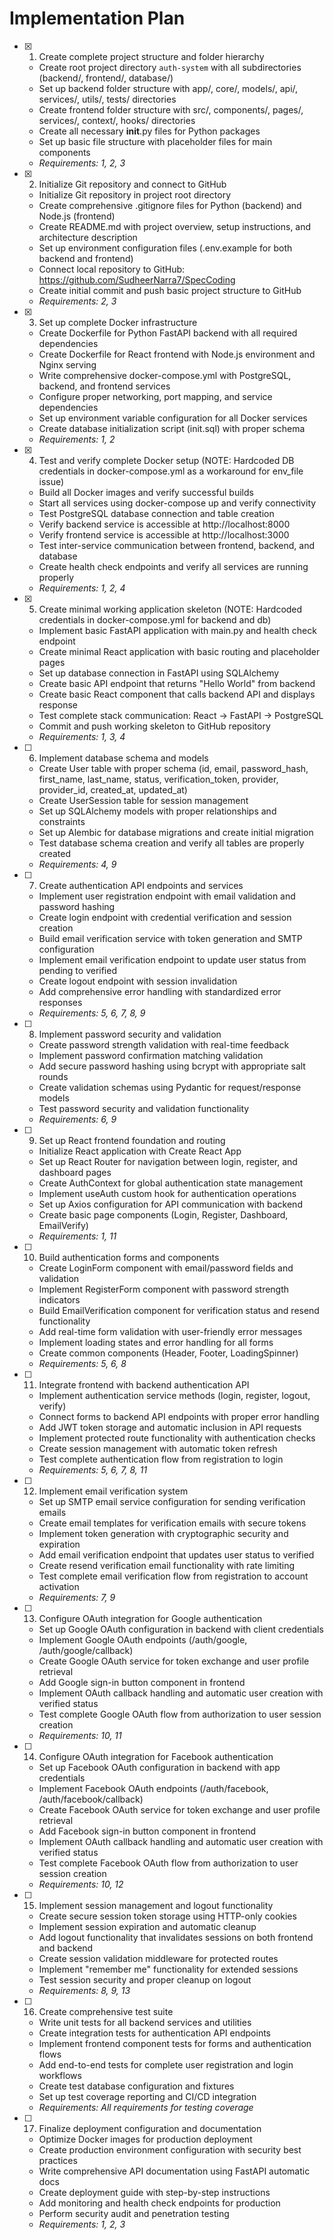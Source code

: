 # Implementation Plan

- [x] 1. Create complete project structure and folder hierarchy
  - Create root project directory `auth-system` with all subdirectories (backend/, frontend/, database/)
  - Set up backend folder structure with app/, core/, models/, api/, services/, utils/, tests/ directories
  - Create frontend folder structure with src/, components/, pages/, services/, context/, hooks/ directories
  - Create all necessary __init__.py files for Python packages
  - Set up basic file structure with placeholder files for main components
  - _Requirements: 1, 2, 3_

- [x] 2. Initialize Git repository and connect to GitHub
  - Initialize Git repository in project root directory
  - Create comprehensive .gitignore files for Python (backend) and Node.js (frontend)
  - Create README.md with project overview, setup instructions, and architecture description
  - Set up environment configuration files (.env.example for both backend and frontend)
  - Connect local repository to GitHub: https://github.com/SudheerNarra7/SpecCoding
  - Create initial commit and push basic project structure to GitHub
  - _Requirements: 2, 3_

- [x] 3. Set up complete Docker infrastructure
  - Create Dockerfile for Python FastAPI backend with all required dependencies
  - Create Dockerfile for React frontend with Node.js environment and Nginx serving
  - Write comprehensive docker-compose.yml with PostgreSQL, backend, and frontend services
  - Configure proper networking, port mapping, and service dependencies
  - Set up environment variable configuration for all Docker services
  - Create database initialization script (init.sql) with proper schema
  - _Requirements: 1, 2_

- [x] 4. Test and verify complete Docker setup (NOTE: Hardcoded DB credentials in docker-compose.yml as a workaround for env_file issue)
  - Build all Docker images and verify successful builds
  - Start all services using docker-compose up and verify connectivity
  - Test PostgreSQL database connection and table creation
  - Verify backend service is accessible at http://localhost:8000
  - Verify frontend service is accessible at http://localhost:3000
  - Test inter-service communication between frontend, backend, and database
  - Create health check endpoints and verify all services are running properly
  - _Requirements: 1, 2, 4_

- [x] 5. Create minimal working application skeleton (NOTE: Hardcoded credentials in docker-compose.yml for backend and db)
  - Implement basic FastAPI application with main.py and health check endpoint
  - Create minimal React application with basic routing and placeholder pages
  - Set up database connection in FastAPI using SQLAlchemy
  - Create basic API endpoint that returns "Hello World" from backend
  - Create basic React component that calls backend API and displays response
  - Test complete stack communication: React -> FastAPI -> PostgreSQL
  - Commit and push working skeleton to GitHub repository
  - _Requirements: 1, 3, 4_

- [ ] 6. Implement database schema and models
  - Create User table with proper schema (id, email, password_hash, first_name, last_name, status, verification_token, provider, provider_id, created_at, updated_at)
  - Create UserSession table for session management
  - Set up SQLAlchemy models with proper relationships and constraints
  - Set up Alembic for database migrations and create initial migration
  - Test database schema creation and verify all tables are properly created
  - _Requirements: 4, 9_

- [ ] 7. Create authentication API endpoints and services
  - Implement user registration endpoint with email validation and password hashing
  - Create login endpoint with credential verification and session creation
  - Build email verification service with token generation and SMTP configuration
  - Implement email verification endpoint to update user status from pending to verified
  - Create logout endpoint with session invalidation
  - Add comprehensive error handling with standardized error responses
  - _Requirements: 5, 6, 7, 8, 9_

- [ ] 8. Implement password security and validation
  - Create password strength validation with real-time feedback
  - Implement password confirmation matching validation
  - Add secure password hashing using bcrypt with appropriate salt rounds
  - Create validation schemas using Pydantic for request/response models
  - Test password security and validation functionality
  - _Requirements: 6, 9_

- [ ] 9. Set up React frontend foundation and routing
  - Initialize React application with Create React App
  - Set up React Router for navigation between login, register, and dashboard pages
  - Create AuthContext for global authentication state management
  - Implement useAuth custom hook for authentication operations
  - Set up Axios configuration for API communication with backend
  - Create basic page components (Login, Register, Dashboard, EmailVerify)
  - _Requirements: 1, 11_

- [ ] 10. Build authentication forms and components
  - Create LoginForm component with email/password fields and validation
  - Implement RegisterForm component with password strength indicators
  - Build EmailVerification component for verification status and resend functionality
  - Add real-time form validation with user-friendly error messages
  - Implement loading states and error handling for all forms
  - Create common components (Header, Footer, LoadingSpinner)
  - _Requirements: 5, 6, 8_

- [ ] 11. Integrate frontend with backend authentication API
  - Implement authentication service methods (login, register, logout, verify)
  - Connect forms to backend API endpoints with proper error handling
  - Add JWT token storage and automatic inclusion in API requests
  - Implement protected route functionality with authentication checks
  - Create session management with automatic token refresh
  - Test complete authentication flow from registration to login
  - _Requirements: 5, 6, 7, 8, 11_

- [ ] 12. Implement email verification system
  - Set up SMTP email service configuration for sending verification emails
  - Create email templates for verification emails with secure tokens
  - Implement token generation with cryptographic security and expiration
  - Add email verification endpoint that updates user status to verified
  - Create resend verification email functionality with rate limiting
  - Test complete email verification flow from registration to account activation
  - _Requirements: 7, 9_

- [ ] 13. Configure OAuth integration for Google authentication
  - Set up Google OAuth configuration in backend with client credentials
  - Implement Google OAuth endpoints (/auth/google, /auth/google/callback)
  - Create Google OAuth service for token exchange and user profile retrieval
  - Add Google sign-in button component in frontend
  - Implement OAuth callback handling and automatic user creation with verified status
  - Test complete Google OAuth flow from authorization to user session creation
  - _Requirements: 10, 11_

- [ ] 14. Configure OAuth integration for Facebook authentication
  - Set up Facebook OAuth configuration in backend with app credentials
  - Implement Facebook OAuth endpoints (/auth/facebook, /auth/facebook/callback)
  - Create Facebook OAuth service for token exchange and user profile retrieval
  - Add Facebook sign-in button component in frontend
  - Implement OAuth callback handling and automatic user creation with verified status
  - Test complete Facebook OAuth flow from authorization to user session creation
  - _Requirements: 10, 12_

- [ ] 15. Implement session management and logout functionality
  - Create secure session token storage using HTTP-only cookies
  - Implement session expiration and automatic cleanup
  - Add logout functionality that invalidates sessions on both frontend and backend
  - Create session validation middleware for protected routes
  - Implement "remember me" functionality for extended sessions
  - Test session security and proper cleanup on logout
  - _Requirements: 8, 9, 13_

- [ ] 16. Create comprehensive test suite
  - Write unit tests for all backend services and utilities
  - Create integration tests for authentication API endpoints
  - Implement frontend component tests for forms and authentication flows
  - Add end-to-end tests for complete user registration and login workflows
  - Create test database configuration and fixtures
  - Set up test coverage reporting and CI/CD integration
  - _Requirements: All requirements for testing coverage_

- [ ] 17. Finalize deployment configuration and documentation
  - Optimize Docker images for production deployment
  - Create production environment configuration with security best practices
  - Write comprehensive API documentation using FastAPI automatic docs
  - Create deployment guide with step-by-step instructions
  - Add monitoring and health check endpoints for production
  - Perform security audit and penetration testing
  - _Requirements: 1, 2, 3_